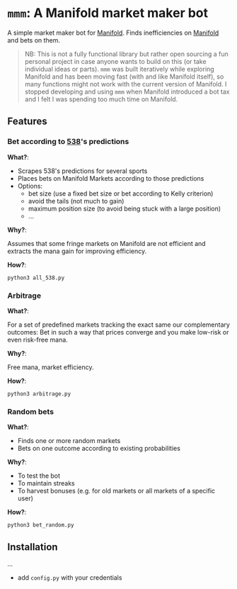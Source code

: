 # `mmm`: A **Manifold market maker** bot

A simple market maker bot for [Manifold](https://manifold.markets/). Finds inefficiencies on [Manifold](https://manifold.markets/) and bets on them.

> NB: This is not a fully functional library but rather open sourcing a fun personal project in case anyone wants to build on this (or take individual ideas or parts). `mmm` was built iteratively while exploring Manifold and has been moving fast (with and like Manifold itself), so many functions might not work with the current version of Manifold. I stopped developing and using `mmm` when Manifold introduced a bot tax and I felt I was spending too much time on Manifold.

## Features

### Bet according to [538](https://fivethirtyeight.com/sports)'s predictions

__What?__:

- Scrapes 538's predictions for several sports
- Places bets on Manifold Markets according to those predictions
- Options:
    - bet size (use a fixed bet size or bet according to Kelly criterion)
    - avoid the tails (not much to gain)
    - maximum position size (to avoid being stuck with a large position)
    - ...

__Why?__:

Assumes that some fringe markets on Manifold are not efficient and extracts the mana gain for improving efficiency.

__How?__:

`python3 all_538.py`

### Arbitrage

__What?__:

For a set of predefined markets tracking the exact same our complementary outcomes: Bet in such a way that prices converge and you make low-risk or even risk-free mana.

__Why?__:

Free mana, market efficiency.

__How?__:

`python3 arbitrage.py`

### Random bets

__What?__:

- Finds one or more random markets
- Bets on one outcome according to existing probabilities

__Why?__:

- To test the bot
- To maintain streaks
- To harvest bonuses (e.g. for old markets or all markets of a specific user)

__How?__:

`python3 bet_random.py`


## Installation

...
- add `config.py` with your credentials
